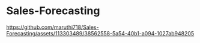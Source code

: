 # Sales-Forecasting







https://github.com/maruthi718/Sales-Forecasting/assets/113303489/38562558-5a54-40b1-a094-1027ab948205

